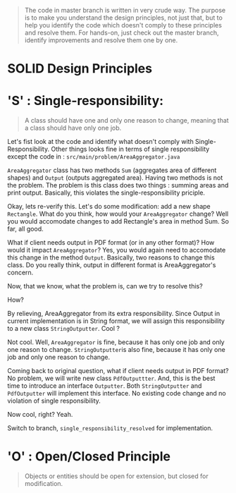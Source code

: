 > The code in master branch is written in very crude way. The purpose is to make you understand the design principles, not just that, but to help you identify the code which doesn't comply to these principles and resolve them. For hands-on, just check out the master branch, identify improvements and resolve them one by one.

# SOLID Design Principles 
# 'S' : Single-responsibility:
> A class should have one and only one reason to change, meaning that a class should have only one job.

Let's fist look at the code and identify what doesn't comply with Single-Responsibility. Other things looks fine in terms of single responsibility except the code in :  ```src/main/problem/AreaAggregator.java```

```AreaAggregator``` class has two methods ```Sum``` (aggregates area of different shapes) and ```Output``` (outputs aggregated area). Having two methods is not the problem. The problem is this class does two things : summing areas and print output. Basically, this violates the single-responsibility priciple.

Okay, lets re-verify this. Let's do some modification: add a new shape ```Rectangle```. What do you think, how would your ```AreaAggregator``` change? Well you would accomodate changes to add Rectangle's area in method Sum. So far, all good.

What if client needs output in PDF format (or in any other format)? How would it impact ```AreaAggregator```? Yes, you would again need to accomodate this change in the method ```Output```. Basically, two reasons to change this class. Do you really think, output in different format is AreaAggregator's concern.

Now, that we know, what the problem is, can we try to resolve this?

How?

By relieving, AreaAggregator from its extra responsibility. Since Output in current implementation is in String format, we will assign this responsibility to a new class ```StringOutputter```. Cool ? 

Not cool. Well, ```AreaAggregator``` is fine, because it has only one job and only one reason to change.
```StringOutputter```is also fine, because it has only one job and only one reason to change. 

Coming back to original question, what if client needs output in PDF format? No problem, we will write new class ```PdfOutputtter```. And, this is the best time to introduce an interface ```Outputter```. Both ```StringOutputter``` and ```PdfOutputter``` will implement this interface. No existing code change and no violation of single responsibility.

Now cool, right? Yeah.

Switch to branch, ```single_responsibility_resolved``` for implementation.

# 'O' : Open/Closed Principle
> Objects or entities should be open for extension, but closed for modification.
